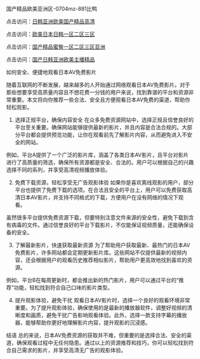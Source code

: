 
国产精品欧美亚洲区-0704mz-881比鸭


点击访问：<a href="https://rtj-3zo.pages.dev/">日韩亚洲欧美国产精品高清</a>

点击访问：<a href="https://bered.pages.dev/">欧美日本日韩一区二区三区</a>

点击访问：<a href="https://fdhf-454.pages.dev/">国产精品蜜臀一区二区三区亚洲</a>

点击访问：<a href="https://cfad.pages.dev/">国产日韩亚洲欧美主播精品</a>



如何安全、便捷地观看日本AV免费影片

随着互联网的不断发展，越来越多的人开始通过网络观看日本AV免费影片。对于那些想要享受高质量内容且不想花费一分钱的用户来说，找到靠谱的平台和资源非常重要。本文将向你推荐一些合法、安全且方便观看日本AV免费的渠道，帮助你轻松观影。

1. 选择正规平台，确保内容安全
在众多免费资源网站中，选择正规且信誉良好的平台至关重要。确保网站能够提供最新的影片，并且内容是合法合规的。大部分平台都会提供预览功能，让你在观看前先了解影片内容，从而避免进入不安全的网站。

例如，平台A提供了一个广泛的影片库，涵盖了各类日本AV影片，且平台对影片进行了高质量的筛选，确保所有资源都是安全、合法的。用户可以根据自己的兴趣选择不同的系列，并享受高清视频播放体验。

2. 免费下载资源，轻松享受无广告观影体验
如果你是喜欢离线观影的用户，部分平台也提供了免费下载的选项。在合法且安全的平台上，用户可以免费获取高清日本AV影片，并支持不同格式的下载，方便用户在没有网络的情况下观看。

虽然很多平台提供免费资源下载，但要特别注意文件来源的安全性，避免下载到含有病毒的文件。通过信誉良好的平台下载影片，不仅能保证视频质量，还能确保设备的安全。

3. 了解最新影片，快速获取最新资源
为了帮助用户获取最新、最热门的日本AV免费影片，许多网站都会定期更新影片库。这些网站不仅提供最新的视频内容，还会根据用户的观看历史推荐相似影片，帮助用户更高效地找到喜欢的资源。

例如，平台B在每周更新时，都会推出新的热门影片，用户可以通过平台的“推荐”功能，轻松找到符合自己口味的影片类型。

4. 提升观影体验，避免干扰
观看日本AV影片时，选择一个良好的观看环境非常重要。为了提升观影体验，确保使用的是最新的播放器软件，调整好视频的清晰度和画质，避免干扰广告影响观看体验。此外，选择一款支持字幕的播放器，能够帮助你更好地理解影片内容，提升观影的沉浸感。

结语
总的来说，日本AV免费资源的获取并不难，但重要的是选择合法、安全的渠道，确保观看过程中无任何隐患。通过以上的资源推荐和技巧，你可以轻松找到符合自己需求的影片，并享受高清无广告的观影体验。









<span style="display:none;">[Canonical link](  ）</span>
